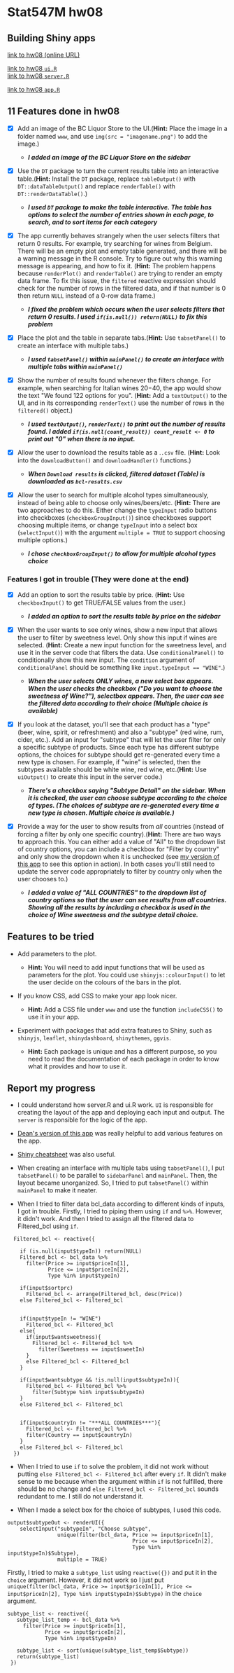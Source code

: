 
# Stat547M hw08

## Building Shiny apps
[link to hw08 (online URL)](https://bcahn7.shinyapps.io/My_app/)

  
[link to hw08 `ui.R`](ui.R)    
[link to hw08 `server.R`](server.R)    

[link to hw08 `app.R`](app.R)   
  
    
    
## 11 Features done in hw08 

- [x] Add an image of the BC Liquor Store to the UI.(**Hint:** Place the image in a folder named `www`, and use `img(src = "imagename.png")` to add the image.)
    - ***I added an image of the BC Liquor Store on the sidebar***
  
- [x] Use the `DT` package to turn the current results table into an interactive table.(**Hint:** Install the `DT` package, replace `tableOutput()` with `DT::dataTableOutput()` and replace `renderTable()` with `DT::renderDataTable()`.)
    - ***I used `DT` package to make the table interactive. The table has options to select the number of entries shown in each page, to search, and to sort items for each category***
- [x] The app currently behaves strangely when the user selects filters that return 0 results. For example, try searching for wines from Belgium. There will be an empty plot and empty table generated, and there will be a warning message in the R console. Try to figure out why this warning message is appearing, and how to fix it. (**Hint:** The problem happens because `renderPlot()` and `renderTable()` are trying to render an empty data frame. To fix this issue, the `filtered` reactive expression should check for the number of rows in the filtered data, and if that number is 0 then return `NULL` instead of a 0-row data frame.)
    - ***I fixed the problem which occurs when the user selects filters that return 0 results. I used `if(is.null()) return(NULL)` to fix this problem***

- [x] Place the plot and the table in separate tabs.(**Hint:** Use `tabsetPanel()` to create an interface with multiple tabs.)
    - ***I used `tabsetPanel()` within `mainPanel()` to create an interface with multiple tabs within `mainPanel()`***

- [x] Show the number of results found whenever the filters change. For example, when searching for Italian wines $20-$40, the app would show the text "We found 122 options for you". (**Hint:** Add a `textOutput()` to the UI, and in its corresponding `renderText()` use the number of rows in the `filtered()` object.)
    - ***I used `textOutput()`, `renderText()` to print out the number of results found. I added `if(is.null(count_result)) count_result <- 0` to print out "0" when there is no input.*** 
- [x] Allow the user to download the results table as a .`.csv` file. (**Hint:** Look into the `downloadButton()` and `downloadHandler()` functions.)
    - ***When `Download results` is clicked, filtered dataset (Table) is downloaded as `bcl-results.csv`***

- [x] Allow the user to search for multiple alcohol types simultaneously, instead of being able to choose only wines/beers/etc. (**Hint:** There are two approaches to do this. Either change the `typeInput` radio buttons into checkboxes (`checkboxGroupInput()`) since checkboxes support choosing multiple items, or change `typeInput` into a select box (`selectInput()`) with the argument `multiple = TRUE` to support choosing multiple options.)
    - ***I chose `checkboxGroupInput()` to allow for multiple alcohol types choice***
    
   
   
### Features I got in trouble (They were done at the end)   
- [x] Add an option to sort the results table by price. (**Hint:** Use `checkboxInput()` to get TRUE/FALSE values from the user.)
    - ***I added an option to sort the results table by price on the sidebar***
- [x] When the user wants to see only wines, show a new input that allows the user to filter by sweetness level. Only show this input if wines are selected. (**Hint:** Create a new input function for the sweetness level, and use it in the server code that filters the data. Use `conditionalPanel()` to conditionally show this new input. The `condition` argument of `conditionalPanel` should be something like `input.typeInput == "WINE"`.)
    - ***When the user selects ONLY wines, a new select box appears. When the user checks the checkbox ("Do you want to choose the sweetness of Wine?"), selectbox appears. Then, the user can see the filtered data according to their choice (Multiple choice is available)***
- [x] If you look at the dataset, you'll see that each product has a "type" (beer, wine, spirit, or refreshment) and also a "subtype" (red wine, rum, cider, etc.). Add an input for "subtype" that will let the user filter for only a specific subtype of products. Since each type has different subtype options, the choices for subtype should get re-generated every time a new type is chosen. For example, if "wine" is selected, then the subtypes available should be white wine, red wine, etc.(**Hint:** Use `uiOutput()` to create this input in the server code.)
    - ***There's a checkbox saying "Subtype Detail" on the sidebar. When it is checked, the user can choose subtype according to the choice of types. (The choices of subtype are re-generated every time a new type is chosen. Multiple choice is available.)***

- [x] Provide a way for the user to show results from *all* countries (instead of forcing a filter by only one specific country).(**Hint:** There are two ways to approach this. You can either add a value of "All" to the dropdown list of country options, you can include a checkbox for "Filter by country" and only show the dropdown when it is unchecked (see [my version of this app](http://daattali.com/shiny/bcl/) to see this option in action). In both cases you'll still need to update the server code appropriately to filter by country only when the user chooses to.)
    -  ***I added a value of "ALL COUNTRIES" to the dropdown list of country options so that the user can see results from all countries. Showing all the results by including a checkbox is used in the choice of Wine sweetness and the subtype detail choice.***
  
   
## Features to be tried

- Add parameters to the plot.
    - **Hint:** You will need to add input functions that will be used as parameters for the plot. You could use `shinyjs::colourInput()` to let the user decide on the colours of the bars in the plot.
    
- If you know CSS, add CSS to make your app look nicer.
    - **Hint:** Add a CSS file under `www` and use the function `includeCSS()` to use it in your app.

- Experiment with packages that add extra features to Shiny, such as `shinyjs`, `leaflet`, `shinydashboard`, `shinythemes`, `ggvis`.
    - **Hint:** Each package is unique and has a different purpose, so you need to read the documentation of each package in order to know what it provides and how to use it.



## Report my progress
- I could understand how server.R and ui.R work. `UI` is responsible for creating the layout of the app and deploying each input and output. The `server` is responsible for the logic of the app. 
- [Dean's version of this app](http://daattali.com/shiny/bcl/) was really helpful to add various features on the app.
- [Shiny cheatsheet](http://shiny.rstudio.com/images/shiny-cheatsheet.pdf) was also useful.

- When creating an interface with multiple tabs using `tabsetPanel()`, I put `tabsetPanel()` to be parallel to `sidebarPanel` and `mainPanel`. Then, the layout became unorganized. So, I tried to put `tabsetPanel()` within `mainPanel` to make it neater.  
- When I tried to filter data bcl_data according to different kinds of inputs, I got in trouble. Firstly, I tried to piping them using `if` and `%>%`. However, it didn't work. And then I tried to assign all the filtered data to Filtered_bcl using `if`.  
```{}
  Filtered_bcl <- reactive({
    
    if (is.null(input$typeIn)) return(NULL)    
    Filtered_bcl <- bcl_data %>%
      filter(Price >= input$priceIn[1],
             Price <= input$priceIn[2],
             Type %in% input$typeIn)
    
    if(input$sortprc)
      Filtered_bcl <- arrange(Filtered_bcl, desc(Price))
    else Filtered_bcl <- Filtered_bcl
    
    
    if(input$typeIn != "WINE")
      Filtered_bcl <- Filtered_bcl
    else{
      if(input$wantsweetness){
        Filtered_bcl <- Filtered_bcl %>% 
          filter(Sweetness == input$sweetIn)
      }
      else Filtered_bcl <- Filtered_bcl
    }
    
    if(input$wantsubtype && !is.null(input$subtypeIn)){
      Filtered_bcl <- Filtered_bcl %>% 
        filter(Subtype %in% input$subtypeIn)
    }
    else Filtered_bcl <- Filtered_bcl
    
    
    if(input$countryIn != "***ALL COUNTRIES***"){
      Filtered_bcl <- Filtered_bcl %>%
      filter(Country == input$countryIn)
    }
    else Filtered_bcl <- Filtered_bcl
  })

```
- When I tried to use `if` to solve the problem, it did not work without putting `else Filtered_bcl <- Filtered_bcl` after every `if`. It didn't make sense to me because when the argument within `if` is not fulfilled, there should be no change and `else Filtered_bcl <- Filtered_bcl` sounds redundant to me. I still do not understand it.

- When I made a select box for the choice of subtypes, I used this code.
```{}
output$subtypeOut <- renderUI({
    selectInput("subtypeIn", "Choose subtype",
                unique(filter(bcl_data, Price >= input$priceIn[1],
                                        Price <= input$priceIn[2],
                                        Type %in% input$typeIn)$Subtype),
                multiple = TRUE)
```
Firstly, I tried to make a `subtype_list` using `reactive({})` and put it in the `choice` argument. However, it did not work so I just put `unique(filter(bcl_data, Price >= input$priceIn[1], Price <= input$priceIn[2], Type %in% input$typeIn)$Subtype)` in the `choice` argument.
```{r}
subtype_list <- reactive({
   subtype_list_temp <- bcl_data %>%
     filter(Price >= input$priceIn[1],
            Price <= input$priceIn[2],
            Type %in% input$typeIn)

   subtype_list <- sort(unique(subtype_list_temp$Subtype))
   return(subtype_list)
 })
```
